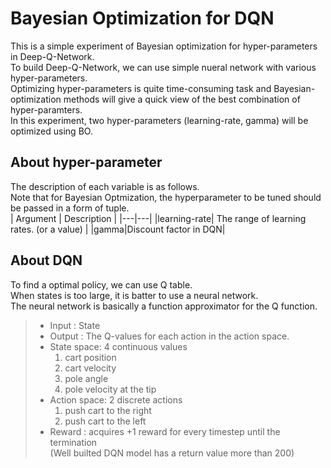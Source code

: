 # Bayesian Optimization for DQN
This is a simple experiment of Bayesian optimization for hyper-parameters in Deep-Q-Network.  
To build Deep-Q-Network, we can use simple nueral network with various hyper-parameters.  
Optimizing hyper-parameters is quite time-consuming task and Bayesian-optimization methods will give a quick view of the best combination of hyper-paramters.  
In this experiment, two hyper-parameters (learning-rate, gamma) will be optimized using BO.



## About hyper-parameter
The description of each variable is as follows.  
Note that for Bayesian Optmization, the hyperparameter to be tuned should be passed in a form of tuple.  
| Argument | Description |
|---|---|
|learning-rate| The range of learning rates. (or a value) |
|gamma|Discount factor in DQN|



## About DQN
To find a optimal policy, we can use Q table.  
When states is too large, it is batter to use a neural network.  
The neural network is basically a function approximator for the Q function.  
> * Input : State  
> * Output : The Q-values for each action in the action space.  
> * State space: 4 continuous values  
>   1. cart position
>   2. cart velocity
>   3. pole angle
>   4. pole velocity at the tip
> * Action space: 2 discrete actions
>   1. push cart to the right
>   2. push cart to the left
> * Reward : acquires +1 reward for every timestep until the termination  
>   (Well builted DQN model has a return value more than 200) 

